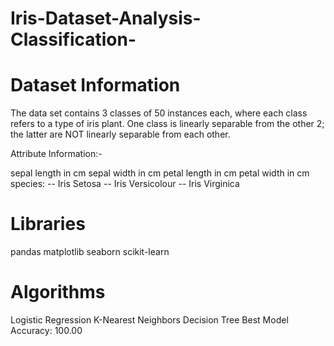 # Iris-Dataset-Analysis-Classification-
# Dataset Information
The data set contains 3 classes of 50 instances each, where each class refers to a type of iris plant. One class is linearly separable from the other 2; the latter are NOT linearly separable from each other.

Attribute Information:-

sepal length in cm
sepal width in cm
petal length in cm
petal width in cm
species: -- Iris Setosa -- Iris Versicolour -- Iris Virginica
# Libraries
pandas
matplotlib
seaborn
scikit-learn
# Algorithms
Logistic Regression
K-Nearest Neighbors
Decision Tree
Best Model Accuracy: 100.00
